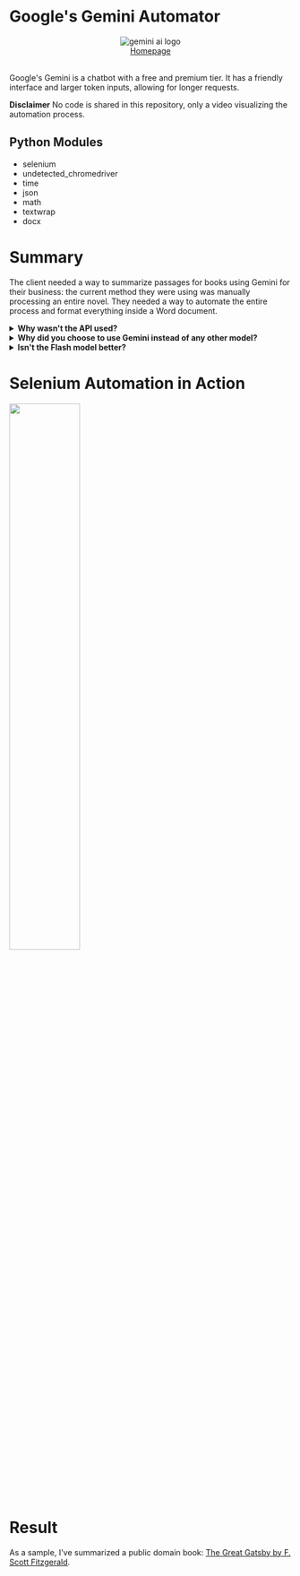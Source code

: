# Google's Gemini Automator

<div align="center">
    <picture><img alt="gemini ai logo" src="https://github.com/miahj1/Gemini-Automator/assets/84815985/7be714fb-9a19-4502-b47e-90c16cd03f98"></picture>
    <br>
    <div align="center"><a href="https://aistudio.google.com/app/">Homepage</a></div>
</div>
<br>

Google's Gemini is a chatbot with a free and premium tier. 
It has a friendly interface and larger token inputs, allowing for longer requests. 

**Disclaimer** No code is shared in this repository, only a video visualizing the automation process.

## Python Modules
- selenium
- undetected_chromedriver
- time
- json
- math
- textwrap
- docx

# Summary
The client needed a way to summarize passages for books using Gemini for their business: the current method they were using was manually processing an entire novel.
They needed a way to automate the entire process and format everything inside a Word document.

<details>
  <summary><b>Why wasn't the API used?</b></summary>
  <p>
    The Python API for Gemini is riddled with problems: there are random disconnections from the server every few seconds. 
    There's a hidden filter that blocks promptsthat it considers to be "violent" or breaks its rules--even after turning off all the blocking filter: this doesn't
    happen in the GUI where instead a prompt is produced but a caution symbol shows above it.
  </p>
</details>

<details>
  <summary><b>Why did you choose to use Gemini instead of any other model?</b></summary>
  <p>
  Gemini's 1.5 Pro model right now has 1 million context length, allowing for holding huge amounts of tokens in memory.
  </p>
</details>

<details>
  <summary><b>Isn't the Flash model better?</b></summary>
  <p>
    The 1.5 Flash model has been trained on a smaller dataset which causes issues where it can bug out during the prompting process: 
    there was an instance where it would spam the entire chat with a single phrase infinitely which has been shown to be an issue with models
    trained on smaller datasets. Only way to resolve this is to use a "stop sequence".
  </p>
</details>

# Selenium Automation in Action
<div align="left">
      <a href="https://www.youtube.com/watch?v=tosTys7ThKg">
         <img src="https://github.com/miahj1/Gemini-Automator/assets/84815985/aad89dd7-3492-4639-87ad-7b018fd42ec2" style="width:50%;">
      </a>
</div>

# Result
As a sample, I've summarized a public domain book: [The Great Gatsby by F. Scott Fitzgerald](great_gatsby.docx).

